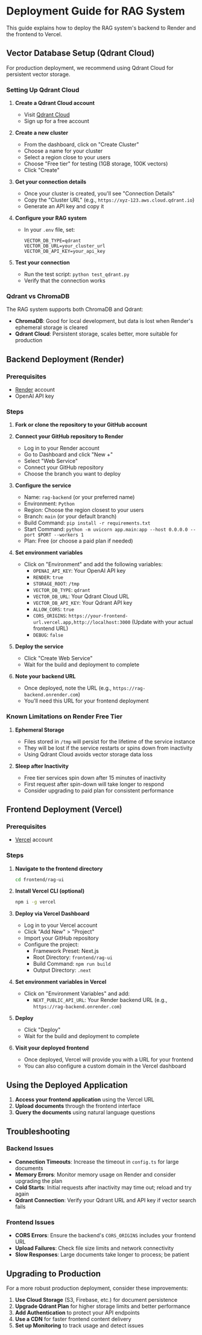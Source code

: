 # Deployment Guide for RAG System

This guide explains how to deploy the RAG system's backend to Render and the frontend to Vercel.

## Vector Database Setup (Qdrant Cloud)

For production deployment, we recommend using Qdrant Cloud for persistent vector storage.

### Setting Up Qdrant Cloud

1. **Create a Qdrant Cloud account**
   - Visit [Qdrant Cloud](https://cloud.qdrant.io/)
   - Sign up for a free account

2. **Create a new cluster**
   - From the dashboard, click on "Create Cluster"
   - Choose a name for your cluster
   - Select a region close to your users
   - Choose "Free tier" for testing (1GB storage, 100K vectors)
   - Click "Create"

3. **Get your connection details**
   - Once your cluster is created, you'll see "Connection Details"
   - Copy the "Cluster URL" (e.g., `https://xyz-123.aws.cloud.qdrant.io`)
   - Generate an API key and copy it

4. **Configure your RAG system**
   - In your `.env` file, set:
     ```
     VECTOR_DB_TYPE=qdrant
     VECTOR_DB_URL=your_cluster_url
     VECTOR_DB_API_KEY=your_api_key
     ```

5. **Test your connection**
   - Run the test script: `python test_qdrant.py`
   - Verify that the connection works

### Qdrant vs ChromaDB

The RAG system supports both ChromaDB and Qdrant:

- **ChromaDB**: Good for local development, but data is lost when Render's ephemeral storage is cleared
- **Qdrant Cloud**: Persistent storage, scales better, more suitable for production

## Backend Deployment (Render)

### Prerequisites
- [Render](https://render.com/) account
- OpenAI API key

### Steps

1. **Fork or clone the repository to your GitHub account**

2. **Connect your GitHub repository to Render**
   - Log in to your Render account
   - Go to Dashboard and click "New +"
   - Select "Web Service"
   - Connect your GitHub repository
   - Choose the branch you want to deploy

3. **Configure the service**
   - Name: `rag-backend` (or your preferred name)
   - Environment: `Python`
   - Region: Choose the region closest to your users
   - Branch: `main` (or your default branch)
   - Build Command: `pip install -r requirements.txt`
   - Start Command: `python -m uvicorn app.main:app --host 0.0.0.0 --port $PORT --workers 1`
   - Plan: Free (or choose a paid plan if needed)

4. **Set environment variables**
   - Click on "Environment" and add the following variables:
     - `OPENAI_API_KEY`: Your OpenAI API key
     - `RENDER`: `true`
     - `STORAGE_ROOT`: `/tmp`
     - `VECTOR_DB_TYPE`: `qdrant`
     - `VECTOR_DB_URL`: Your Qdrant Cloud URL
     - `VECTOR_DB_API_KEY`: Your Qdrant API key
     - `ALLOW_CORS`: `true`
     - `CORS_ORIGINS`: `https://your-frontend-url.vercel.app,http://localhost:3000` (Update with your actual frontend URL)
     - `DEBUG`: `false`

5. **Deploy the service**
   - Click "Create Web Service"
   - Wait for the build and deployment to complete

6. **Note your backend URL**
   - Once deployed, note the URL (e.g., `https://rag-backend.onrender.com`)
   - You'll need this URL for your frontend deployment

### Known Limitations on Render Free Tier

1. **Ephemeral Storage**
   - Files stored in `/tmp` will persist for the lifetime of the service instance
   - They will be lost if the service restarts or spins down from inactivity
   - Using Qdrant Cloud avoids vector storage data loss

2. **Sleep after Inactivity**
   - Free tier services spin down after 15 minutes of inactivity
   - First request after spin-down will take longer to respond
   - Consider upgrading to paid plan for consistent performance

## Frontend Deployment (Vercel)

### Prerequisites
- [Vercel](https://vercel.com/) account

### Steps

1. **Navigate to the frontend directory**
   ```bash
   cd frontend/rag-ui
   ```

2. **Install Vercel CLI (optional)**
   ```bash
   npm i -g vercel
   ```

3. **Deploy via Vercel Dashboard**
   - Log in to your Vercel account
   - Click "Add New" > "Project"
   - Import your GitHub repository
   - Configure the project:
     - Framework Preset: Next.js
     - Root Directory: `frontend/rag-ui`
     - Build Command: `npm run build`
     - Output Directory: `.next`

4. **Set environment variables in Vercel**
   - Click on "Environment Variables" and add:
     - `NEXT_PUBLIC_API_URL`: Your Render backend URL (e.g., `https://rag-backend.onrender.com`)

5. **Deploy**
   - Click "Deploy"
   - Wait for the build and deployment to complete

6. **Visit your deployed frontend**
   - Once deployed, Vercel will provide you with a URL for your frontend
   - You can also configure a custom domain in the Vercel dashboard

## Using the Deployed Application

1. **Access your frontend application** using the Vercel URL
2. **Upload documents** through the frontend interface
3. **Query the documents** using natural language questions

## Troubleshooting

### Backend Issues
- **Connection Timeouts**: Increase the timeout in `config.ts` for large documents
- **Memory Errors**: Monitor memory usage on Render and consider upgrading the plan
- **Cold Starts**: Initial requests after inactivity may time out; reload and try again
- **Qdrant Connection**: Verify your Qdrant URL and API key if vector search fails

### Frontend Issues
- **CORS Errors**: Ensure the backend's `CORS_ORIGINS` includes your frontend URL
- **Upload Failures**: Check file size limits and network connectivity
- **Slow Responses**: Large documents take longer to process; be patient

## Upgrading to Production

For a more robust production deployment, consider these improvements:

1. **Use Cloud Storage** (S3, Firebase, etc.) for document persistence
2. **Upgrade Qdrant Plan** for higher storage limits and better performance
3. **Add Authentication** to protect your API endpoints
4. **Use a CDN** for faster frontend content delivery
5. **Set up Monitoring** to track usage and detect issues 